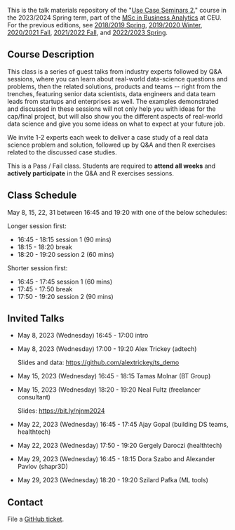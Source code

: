 This is the talk materials repository of the "[Use Case Seminars 2.](https://courses.ceu.edu/courses/2023-2024/use-case-seminars-2)" course in the 2023/2024 Spring term, part of the [MSc in Business Analytics](https://courses.ceu.edu/programs/ms/master-science-business-analytics) at CEU. For the previous editions, see [2018/2019 Spring](https://github.com/daroczig/CEU-use-case-seminars/tree/2019-spring), [2019/2020 Winter](https://github.com/daroczig/CEU-use-case-seminars/tree/2020-winter), [2020/2021 Fall](https://github.com/daroczig/CEU-use-case-seminars/tree/2021-fall), [2021/2022 Fall](https://github.com/daroczig/CEU-use-case-seminars/tree/2022-fall), and [2022/2023 Spring](https://github.com/daroczig/CEU-use-case-seminars/tree/2023-spring).

## Course Description

This class is a series of guest talks from industry experts followed by Q&A sessions, where you can learn about real-world data-science questions and problems, then the related solutions, products and teams -- right from the trenches, featuring senior data scientists, data engineers and data team leads from startups and enterprises as well. The examples demonstrated and discussed in these sessions will not only help you with ideas for the cap/final project, but will also show you the different aspects of real-world data science and give you some ideas on what to expect at your future job.

We invite 1-2 experts each week to deliver a case study of a real data science problem and solution, followed up by Q&A and then R exercises related to the discussed case studies.

This is a Pass / Fail class. Students are required to **attend all weeks** and **actively participate** in the Q&A and R exercises sessions.

## Class Schedule

May 8, 15, 22, 31 between 16:45 and 19:20 with one of the below schedules:

Longer session first:

* 16:45 - 18:15 session 1 (90 mins)
* 18:15 - 18:20 break
* 18:20 - 19:20 session 2 (60 mins)

Shorter session first:

* 16:45 - 17:45 session 1 (60 mins)
* 17:45 - 17:50 break
* 17:50 - 19:20 session 2 (90 mins)

## Invited Talks

* May 8, 2023 (Wednesday) 16:45 - 17:00 intro
* May 8, 2023 (Wednesday) 17:00 - 19:20 Alex Trickey (adtech)

    Slides and data: https://github.com/alextrickey/ts_demo

* May 15, 2023 (Wednesday) 16:45 - 18:15 Tamas Molnar (BT Group)
* May 15, 2023 (Wednesday) 18:20 - 19:20 Neal Fultz (freelancer consultant)

    Slides: https://bit.ly/njnm2024

* May 22, 2023 (Wednesday) 16:45 - 17:45 Ajay Gopal (building DS teams, healthtech)
* May 22, 2023 (Wednesday) 17:50 - 19:20 Gergely Daroczi (healthtech)

* May 29, 2023 (Wednesday) 16:45 - 18:15 Dora Szabo and Alexander Pavlov (shapr3D)
* May 29, 2023 (Wednesday) 18:20 - 19:20 Szilard Pafka (ML tools)

## Contact

File a [GitHub ticket](https://github.com/daroczig/CEU-use-case-seminars/issues).


